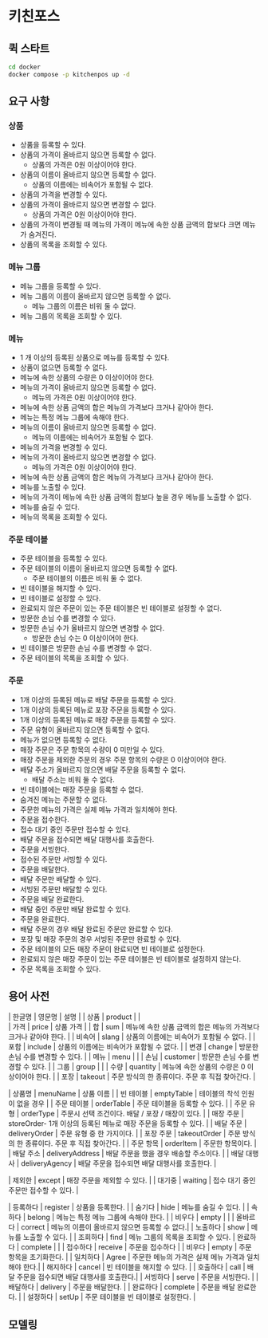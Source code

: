 # 키친포스

## 퀵 스타트

```sh
cd docker
docker compose -p kitchenpos up -d
```

## 요구 사항

### 상품

- 상품을 등록할 수 있다.
- 상품의 가격이 올바르지 않으면 등록할 수 없다.
    - 상품의 가격은 0원 이상이어야 한다.
- 상품의 이름이 올바르지 않으면 등록할 수 없다.
    - 상품의 이름에는 비속어가 포함될 수 없다.
- 상품의 가격을 변경할 수 있다.
- 상품의 가격이 올바르지 않으면 변경할 수 없다.
    - 상품의 가격은 0원 이상이어야 한다.
- 상품의 가격이 변경될 때 메뉴의 가격이 메뉴에 속한 상품 금액의 합보다 크면 메뉴가 숨겨진다.
- 상품의 목록을 조회할 수 있다.

### 메뉴 그룹

- 메뉴 그룹을 등록할 수 있다.
- 메뉴 그룹의 이름이 올바르지 않으면 등록할 수 없다.
    - 메뉴 그룹의 이름은 비워 둘 수 없다.
- 메뉴 그룹의 목록을 조회할 수 있다.

### 메뉴

- 1 개 이상의 등록된 상품으로 메뉴를 등록할 수 있다.
- 상품이 없으면 등록할 수 없다.
- 메뉴에 속한 상품의 수량은 0 이상이어야 한다.
- 메뉴의 가격이 올바르지 않으면 등록할 수 없다.
    - 메뉴의 가격은 0원 이상이어야 한다.
- 메뉴에 속한 상품 금액의 합은 메뉴의 가격보다 크거나 같아야 한다.
- 메뉴는 특정 메뉴 그룹에 속해야 한다.
- 메뉴의 이름이 올바르지 않으면 등록할 수 없다.
    - 메뉴의 이름에는 비속어가 포함될 수 없다.
- 메뉴의 가격을 변경할 수 있다.
- 메뉴의 가격이 올바르지 않으면 변경할 수 없다.
    - 메뉴의 가격은 0원 이상이어야 한다.
- 메뉴에 속한 상품 금액의 합은 메뉴의 가격보다 크거나 같아야 한다.
- 메뉴를 노출할 수 있다.
- 메뉴의 가격이 메뉴에 속한 상품 금액의 합보다 높을 경우 메뉴를 노출할 수 없다.
- 메뉴를 숨길 수 있다.
- 메뉴의 목록을 조회할 수 있다.

### 주문 테이블

- 주문 테이블을 등록할 수 있다.
- 주문 테이블의 이름이 올바르지 않으면 등록할 수 없다.
    - 주문 테이블의 이름은 비워 둘 수 없다.
- 빈 테이블을 해지할 수 있다.
- 빈 테이블로 설정할 수 있다.
- 완료되지 않은 주문이 있는 주문 테이블은 빈 테이블로 설정할 수 없다.
- 방문한 손님 수를 변경할 수 있다.
- 방문한 손님 수가 올바르지 않으면 변경할 수 없다.
    - 방문한 손님 수는 0 이상이어야 한다.
- 빈 테이블은 방문한 손님 수를 변경할 수 없다.
- 주문 테이블의 목록을 조회할 수 있다.

### 주문

- 1개 이상의 등록된 메뉴로 배달 주문을 등록할 수 있다.
- 1개 이상의 등록된 메뉴로 포장 주문을 등록할 수 있다.
- 1개 이상의 등록된 메뉴로 매장 주문을 등록할 수 있다.
- 주문 유형이 올바르지 않으면 등록할 수 없다.
- 메뉴가 없으면 등록할 수 없다.
- 매장 주문은 주문 항목의 수량이 0 미만일 수 있다.
- 매장 주문을 제외한 주문의 경우 주문 항목의 수량은 0 이상이어야 한다.
- 배달 주소가 올바르지 않으면 배달 주문을 등록할 수 없다.
    - 배달 주소는 비워 둘 수 없다.
- 빈 테이블에는 매장 주문을 등록할 수 없다.
- 숨겨진 메뉴는 주문할 수 없다.
- 주문한 메뉴의 가격은 실제 메뉴 가격과 일치해야 한다.
- 주문을 접수한다.
- 접수 대기 중인 주문만 접수할 수 있다.
- 배달 주문을 접수되면 배달 대행사를 호출한다.
- 주문을 서빙한다.
- 접수된 주문만 서빙할 수 있다.
- 주문을 배달한다.
- 배달 주문만 배달할 수 있다.
- 서빙된 주문만 배달할 수 있다.
- 주문을 배달 완료한다.
- 배달 중인 주문만 배달 완료할 수 있다.
- 주문을 완료한다.
- 배달 주문의 경우 배달 완료된 주문만 완료할 수 있다.
- 포장 및 매장 주문의 경우 서빙된 주문만 완료할 수 있다.
- 주문 테이블의 모든 매장 주문이 완료되면 빈 테이블로 설정한다.
- 완료되지 않은 매장 주문이 있는 주문 테이블은 빈 테이블로 설정하지 않는다.
- 주문 목록을 조회할 수 있다.

## 용어 사전

| 한글명 | 영문명 | 설명 |
| 상품 | product |  |   
| 가격 | price | 상품 가격 |
| 합 | sum | 메뉴에 속한 상품 금액의 합은 메뉴의 가격보다 크거나 같아야 한다. |
| 비속어 | slang | 상품의 이름에는 비속어가 포함될 수 없다. |
| 포함 | include | 상품의 이름에는 비속어가 포함될 수 없다. |
| 변경 | change | 방문한 손님 수를 변경할 수 있다. |
| 메뉴 | menu |  |
| 손님 | customer | 방문한 손님 수를 변경할 수 있다. |
| 그룹 | group | |
| 수량 | quantity | 메뉴에 속한 상품의 수량은 0 이상이어야 한다. |
| 포장 | takeout | 주문 방식의 한 종류이다. 주문 후 직접 찾아간다. |

| 상품명 | menuName | 상품 이름 |
| 빈 테이블 | emptyTable | 테이블의 착석 인원이 없을 경우 |
| 주문 테이블 | orderTable | 주문 테이블을 등록할 수 있다. |
| 주문 유형 | orderType | 주문시 선택 조건이다. 배달 / 포장 / 매장이 있다. |
| 매장 주문 | storeOrder- 1개 이상의 등록된 메뉴로 매장 주문을 등록할 수 있다. |
| 배달 주문 | deliveryOrder | 주문 유형 중 한 가지이다. |
| 포장 주문 | takeoutOrder | 주문 방식의 한 종류이다. 주문 후 직접 찾아간다. |
| 주문 항목 | orderItem | 주문한 항목이다. |
| 배달 주소 | deliveryAddress | 배달 주문을 했을 경우 배송할 주소이다. |
| 배달 대행사 | deliveryAgency | 배달 주문을 접수되면 배달 대행사를 호출한다. |

| 제외한 | except | 매장 주문을 제외할 수 있다. |
| 대기중 | waiting | 접수 대기 중인 주문만 접수할 수 있다. |

| 등록하다 | register | 상품을 등록한다. |
| 숨기다 | hide | 메뉴를 숨길 수 있다. |
| 속하다 | belong | 메뉴는 특정 메뉴 그룹에 속해야 한다. |
| 비우다 | empty |  |
| 올바르다 | correct | 메뉴의 이름이 올바르지 않으면 등록할 수 없다.|
| 노출하다 | show | 메뉴를 노출할 수 있다. |
| 조회하다 | find | 메뉴 그룹의 목록을 조회할 수 있다.
| 완료하다 | complete |  |
| 접수하다 | receive | 주문을 접수하다 |
| 비우다 | empty | 주문 항목을 초기화한다. |
| 일치하다 | Agree | 주문한 메뉴의 가격은 실제 메뉴 가격과 일치해야 한다.|
| 해지하다 | cancel | 빈 테이블을 해지할 수 있다. |
| 호출하다 | call | 배달 주문을 접수되면 배달 대행사를 호출한다.| 
| 서빙하다 | serve | 주문을 서빙한다. |
| 배달하다 | delivery | 주문을 배달한다. | 
| 완료하다 | complete | 주문을 배달 완료한다. |
| 설정하다 | setUp | 주문 테이블을 빈 테이블로 설정한다. |

## 모델링
